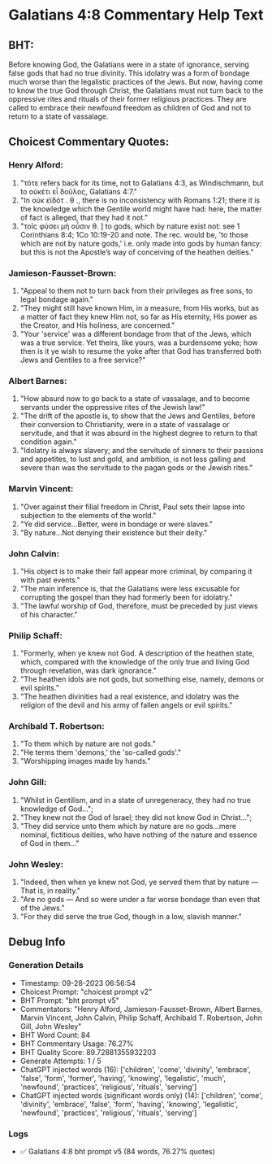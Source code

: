 # Galatians 4:8 Commentary Help Text

## BHT:
Before knowing God, the Galatians were in a state of ignorance, serving false gods that had no true divinity. This idolatry was a form of bondage much worse than the legalistic practices of the Jews. But now, having come to know the true God through Christ, the Galatians must not turn back to the oppressive rites and rituals of their former religious practices. They are called to embrace their newfound freedom as children of God and not to return to a state of vassalage.

## Choicest Commentary Quotes:
### Henry Alford:
1. "τότε refers back for its time, not to Galatians 4:3, as Windischmann, but to οὐκέτι εἶ δοῦλος, Galatians 4:7." 
2. "In οὐκ εἰδότ . θ ., there is no inconsistency with Romans 1:21; there it is the knowledge which the Gentile world might have had: here, the matter of fact is alleged, that they had it not."
3. "τοῖς φύσει μὴ οὖσιν θ. ] to gods, which by nature exist not: see 1 Corinthians 8:4; 1Co 10:19-20 and note. The rec. would be, 'to those which are not by nature gods,' i.e. only made into gods by human fancy: but this is not the Apostle’s way of conceiving of the heathen deities."

### Jamieson-Fausset-Brown:
1. "Appeal to them not to turn back from their privileges as free sons, to legal bondage again."
2. "They might still have known Him, in a measure, from His works, but as a matter of fact they knew Him not, so far as His eternity, His power as the Creator, and His holiness, are concerned."
3. "Your 'service' was a different bondage from that of the Jews, which was a true service. Yet theirs, like yours, was a burdensome yoke; how then is it ye wish to resume the yoke after that God has transferred both Jews and Gentiles to a free service?"

### Albert Barnes:
1. "How absurd now to go back to a state of vassalage, and to become servants under the oppressive rites of the Jewish law!"
2. "The drift of the apostle is, to show that the Jews and Gentiles, before their conversion to Christianity, were in a state of vassalage or servitude, and that it was absurd in the highest degree to return to that condition again."
3. "Idolatry is always slavery; and the servitude of sinners to their passions and appetites, to lust and gold, and ambition, is not less galling and severe than was the servitude to the pagan gods or the Jewish rites."

### Marvin Vincent:
1. "Over against their filial freedom in Christ, Paul sets their lapse into subjection to the elements of the world."
2. "Ye did service...Better, were in bondage or were slaves."
3. "By nature...Not denying their existence but their deity."

### John Calvin:
1. "His object is to make their fall appear more criminal, by comparing it with past events."
2. "The main inference is, that the Galatians were less excusable for corrupting the gospel than they had formerly been for idolatry."
3. "The lawful worship of God, therefore, must be preceded by just views of his character."

### Philip Schaff:
1. "Formerly, when ye knew not God. A description of the heathen state, which, compared with the knowledge of the only true and living God through revelation, was dark ignorance." 
2. "The heathen idols are not gods, but something else, namely, demons or evil spirits." 
3. "The heathen divinities had a real existence, and idolatry was the religion of the devil and his army of fallen angels or evil spirits."

### Archibald T. Robertson:
1. "To them which by nature are not gods."
2. "He terms them 'demons,' the 'so-called gods'."
3. "Worshipping images made by hands."

### John Gill:
1. "Whilst in Gentilism, and in a state of unregeneracy, they had no true knowledge of God..."; 
2. "They knew not the God of Israel; they did not know God in Christ..."; 
3. "They did service unto them which by nature are no gods...mere nominal, fictitious deities, who have nothing of the nature and essence of God in them..."

### John Wesley:
1. "Indeed, then when ye knew not God, ye served them that by nature — That is, in reality."
2. "Are no gods — And so were under a far worse bondage than even that of the Jews."
3. "For they did serve the true God, though in a low, slavish manner."


## Debug Info
### Generation Details
- Timestamp: 09-28-2023 06:56:54
- Choicest Prompt: "choicest prompt v2"
- BHT Prompt: "bht prompt v5"
- Commentators: "Henry Alford, Jamieson-Fausset-Brown, Albert Barnes, Marvin Vincent, John Calvin, Philip Schaff, Archibald T. Robertson, John Gill, John Wesley"
- BHT Word Count: 84
- BHT Commentary Usage: 76.27%
- BHT Quality Score: 89.72881355932203
- Generate Attempts: 1 / 5
- ChatGPT injected words (16):
	['children', 'come', 'divinity', 'embrace', 'false', 'form', 'former', 'having', 'knowing', 'legalistic', 'much', 'newfound', 'practices', 'religious', 'rituals', 'serving']
- ChatGPT injected words (significant words only) (14):
	['children', 'come', 'divinity', 'embrace', 'false', 'form', 'having', 'knowing', 'legalistic', 'newfound', 'practices', 'religious', 'rituals', 'serving']

### Logs
- ✅ Galatians 4:8 bht prompt v5 (84 words, 76.27% quotes)